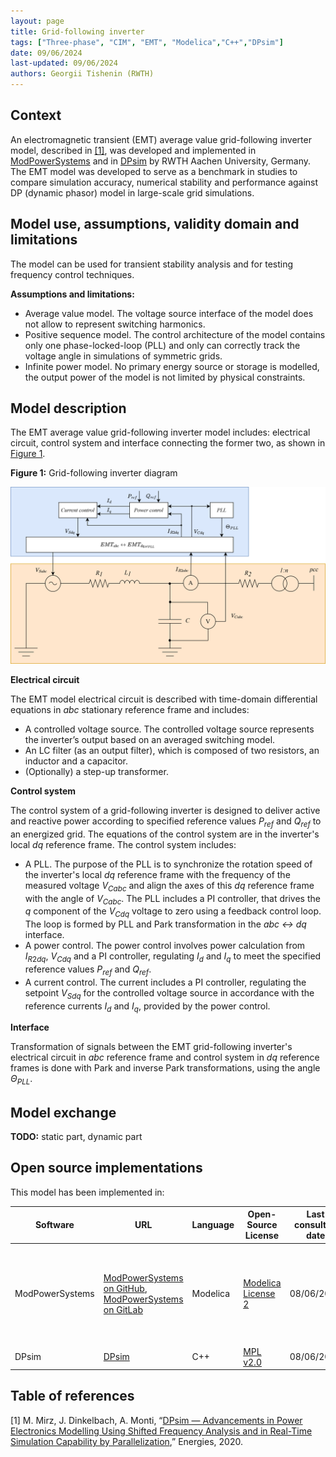 ```yaml
---
layout: page 
title: Grid-following inverter
tags: ["Three-phase", "CIM", "EMT", "Modelica","C++","DPsim"] 
date: 09/06/2024 
last-updated: 09/06/2024
authors: Georgii Tishenin (RWTH)
---
```


## Context
An electromagnetic transient (EMT) average value grid-following inverter model, described in [[1]](#1), was developed and implemented in [ModPowerSystems](https://git.rwth-aachen.de/acs/public/simulation/modpowersystems) and in [DPsim](https://github.com/sogno-platform/dpsim) by RWTH Aachen University, Germany. The EMT model was developed to serve as a benchmark in studies to compare simulation accuracy, numerical stability and performance against DP (dynamic phasor) model in large-scale grid simulations.

## Model use, assumptions, validity domain and limitations

The model can be used for transient stability analysis and for testing frequency control techniques.

**Assumptions and limitations:**
 - Average value model. The voltage source interface of the model does not allow to represent switching harmonics.
 - Positive sequence model. The control architecture of the model contains only one phase-locked-loop (PLL) and only can correctly track the voltage angle in simulations of symmetric grids.
 - Infinite power model. No primary energy source or storage is modelled, the output power of the model is not limited by physical constraints.

## Model description

The EMT average value grid-following inverter model includes: electrical circuit, control system and interface connecting the former two, as shown in [Figure 1](#fig_grid_following_inverter). 

<span id="fig_grid_following_inverter"></span>
**Figure 1:** Grid-following inverter diagram

![Grid-following inverter diagram](Resources/Images/average_grid_following_inverter.svg "Grid-following inverter diagram")

**Electrical circuit**

The EMT model electrical circuit is described with time-domain differential equations in *abc* stationary reference frame and includes:
 - A controlled voltage source. The controlled voltage source represents the inverter’s output based on an averaged switching model.
 - An LC filter (as an output filter), which is composed of two resistors, an inductor and a capacitor.
 - (Optionally) a step-up transformer.

 **Control system**

The control system of a grid-following inverter is designed to deliver active and reactive power according to specified reference values $P_{ref}$ and $Q_{ref}$ to an energized grid. The equations of the control system are in the inverter's local *dq* reference frame. The control system includes:
- A PLL. The purpose of the PLL is to synchronize the rotation speed of the inverter's local *dq* reference frame with the frequency of the measured voltage $V_{Cabc}$ and align the axes of this *dq* reference frame with the angle of $V_{Cabc}$. The PLL includes a PI controller, that drives the $q$ component of the $V_{Cdq}$ voltage to zero using a feedback control loop. The loop is formed by PLL and Park transformation in the *abc <-> dq* interface. 
- A power control. The power control involves power calculation from $I_{R2dq}$, $V_{Cdq}$ and a PI controller, regulating $I_d$ and $I_q$ to meet the specified reference values $P_{ref}$ and $Q_{ref}$.
- A current control. The current includes a PI controller, regulating the setpoint $V_{Sdq}$ for the controlled voltage source in accordance with the reference currents $I_d$ and $I_q$, provided by the power control.

 **Interface**

Transformation of signals between the EMT grid-following inverter's electrical circuit in *abc* reference frame and control system in *dq* reference frames is done with Park and inverse Park transformations, using the angle $\Theta_{PLL}$.

## Model exchange
**TODO:** static part, dynamic part

## Open source implementations

This model has been implemented in:

| Software      | URL | Language | Open-Source License | Last consulted date | Comments |
| --------------| --- | --------- | ------------------- |------------------- | -------- |
| ModPowerSystems | [ModPowerSystems on GitHub](https://github.com/ModPowerSystems/ModPowerSystems), [ModPowerSystems on GitLab](https://git.rwth-aachen.de/acs/public/simulation/modpowersystems)  | Modelica | [Modelica License 2](https://modelica.org/licenses/ModelicaLicense2)  | 08/06/2024 | Electrical circuit in this implementation of the model does not include resistor $R_2$ and step-up transformer.|
| DPsim | [DPsim](https://github.com/sogno-platform/dpsim)  | C++ | [MPL v2.0](https://www.mozilla.org/en-US/MPL/2.0/)  | 08/06/2024 | - |

## Table of references
<a id="1">[1]</a>  M. Mirz, J. Dinkelbach, A. Monti, “[DPsim — Advancements in Power Electronics Modelling Using Shifted Frequency Analysis and in Real-Time Simulation Capability by Parallelization](https://www.mdpi.com/1996-1073/13/15/3879),” Energies, 2020.
